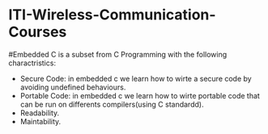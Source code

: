 # ITI-Wireless-Communication-Courses
#Embedded C is a subset from C Programming with the following charactristics:
- Secure Code:
                in embedded c we learn how to wirte a secure code by avoiding undefined behaviours.
- Portable Code:
                in embedded c we learn how to wirte portable code that can be run on differents compilers(using C standardd).
- Readability.
- Maintability.

